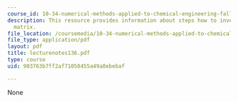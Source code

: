 ```yaml
---
course_id: 10-34-numerical-methods-applied-to-chemical-engineering-fall-2005
description: This resource provides information about steps how to inverse of a square
  matrix.
file_location: /coursemedia/10-34-numerical-methods-applied-to-chemical-engineering-fall-2005/903763b7ff2af71058455a49a8ebebaf_lecturenotes136.pdf
file_type: application/pdf
layout: pdf
title: lecturenotes136.pdf
type: course
uid: 903763b7ff2af71058455a49a8ebebaf

---
```

None